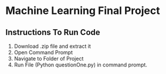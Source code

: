 # Machine Learning Final Project

## Instructions To Run Code
1. Download .zip file and extract it
2. Open Command Prompt
3. Navigate to Folder of Project
4. Run File (Python questionOne.py) in command prompt.
